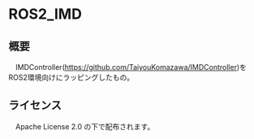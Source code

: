 # ROS2_IMD

## 概要
　IMDController(https://github.com/TaiyouKomazawa/IMDController)をROS2環境向けにラッピングしたもの。

## ライセンス
　Apache License 2.0 の下で配布されます。